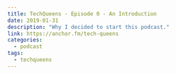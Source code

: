 ```yaml
---
title: TechQueens - Episode 0 - An Introduction
date: 2019-01-31
description: "Why I decided to start this podcast."
link: https://anchor.fm/tech-queens
categories:
  - podcast
tags:
  - techqueens
---
```

